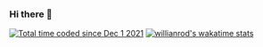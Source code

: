 ### Hi there 👋
<a href="https://wakatime.com/@8fb71cb4-d59f-4eb5-b37c-8b1ac2e86e8b"><img src="https://wakatime.com/badge/user/8fb71cb4-d59f-4eb5-b37c-8b1ac2e86e8b.svg" alt="Total time coded since Dec 1 2021" /></a>
[![willianrod's wakatime stats](https://github-readme-stats.vercel.app/api/wakatime?username=DAndrei)](https://github.com/anuraghazra/github-readme-stats)


<!--
**DanielAndrei1/DanielAndrei1** is a ✨ _special_ ✨ repository because its `README.md` (this file) appears on your GitHub profile.

Here are some ideas to get you started:

- 🔭 I’m currently working on ...
- 🌱 I’m currently learning ...
- 👯 I’m looking to collaborate on ...
- 🤔 I’m looking for help with ...
- 💬 Ask me about ...
- 📫 How to reach me: ...
- 😄 Pronouns: ...
- ⚡ Fun fact: ...
-->
